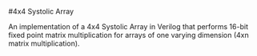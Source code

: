 #4x4 Systolic Array

An implementation of a 4x4 Systolic Array in Verilog that performs 16-bit fixed point matrix multiplication for arrays of one varying dimension (4xn matrix multiplication).